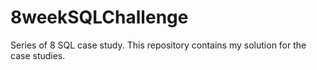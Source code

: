 # 8weekSQLChallenge
Series of 8 SQL case study. This repository contains my solution for the case studies.
